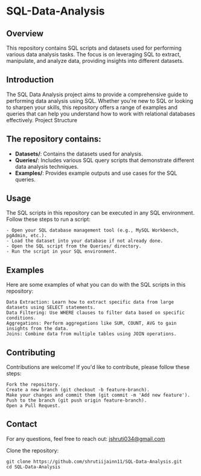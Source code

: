 # SQL-Data-Analysis

## Overview

This repository contains SQL scripts and datasets used for performing various data analysis tasks. The focus is on leveraging SQL to extract, manipulate, and analyze data, providing insights into different datasets.

## Introduction

The SQL Data Analysis project aims to provide a comprehensive guide to performing data analysis using SQL. Whether you're new to SQL or looking to sharpen your skills, this repository offers a range of examples and queries that can help you understand how to work with relational databases effectively.
Project Structure

## The repository contains:

- **Datasets/**: Contains the datasets used for analysis.
- **Queries/**: Includes various SQL query scripts that demonstrate different data analysis techniques.
- **Examples/**: Provides example outputs and use cases for the SQL queries.


## Usage

The SQL scripts in this repository can be executed in any SQL environment. Follow these steps to run a script:

    - Open your SQL database management tool (e.g., MySQL Workbench, pgAdmin, etc.).
    - Load the dataset into your database if not already done.
    - Open the SQL script from the Queries/ directory.
    - Run the script in your SQL environment.

## Examples

Here are some examples of what you can do with the SQL scripts in this repository:

    Data Extraction: Learn how to extract specific data from large datasets using SELECT statements.
    Data Filtering: Use WHERE clauses to filter data based on specific conditions.
    Aggregations: Perform aggregations like SUM, COUNT, AVG to gain insights from the data.
    Joins: Combine data from multiple tables using JOIN operations.

## Contributing

Contributions are welcome! If you'd like to contribute, please follow these steps:

    Fork the repository.
    Create a new branch (git checkout -b feature-branch).
    Make your changes and commit them (git commit -m 'Add new feature').
    Push to the branch (git push origin feature-branch).
    Open a Pull Request.

## Contact

For any questions, feel free to reach out: jshruti034@gmail.com

Clone the repository:

    git clone https://github.com/shrutiijainn11/SQL-Data-Analysis.git
    cd SQL-Data-Analysis
